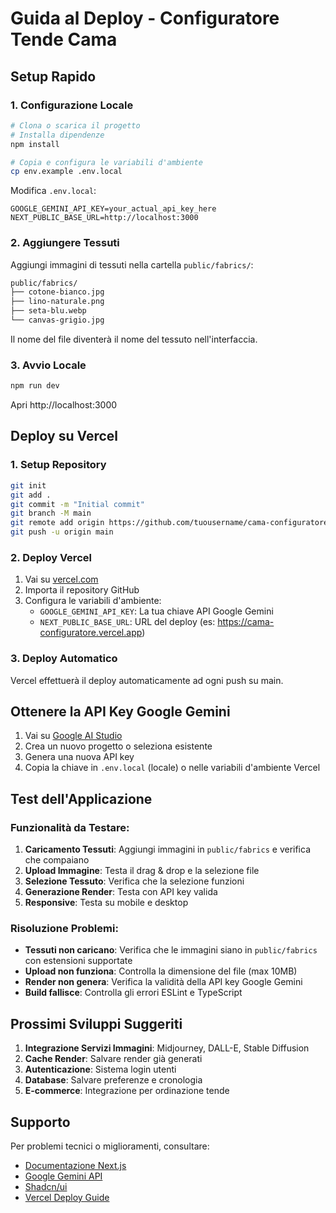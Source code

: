 # Guida al Deploy - Configuratore Tende Cama

## Setup Rapido

### 1. Configurazione Locale

```bash
# Clona o scarica il progetto
# Installa dipendenze
npm install

# Copia e configura le variabili d'ambiente
cp env.example .env.local
```

Modifica `.env.local`:
```env
GOOGLE_GEMINI_API_KEY=your_actual_api_key_here
NEXT_PUBLIC_BASE_URL=http://localhost:3000
```

### 2. Aggiungere Tessuti

Aggiungi immagini di tessuti nella cartella `public/fabrics/`:
```bash
public/fabrics/
├── cotone-bianco.jpg
├── lino-naturale.png
├── seta-blu.webp
└── canvas-grigio.jpg
```

Il nome del file diventerà il nome del tessuto nell'interfaccia.

### 3. Avvio Locale

```bash
npm run dev
```

Apri http://localhost:3000

## Deploy su Vercel

### 1. Setup Repository

```bash
git init
git add .
git commit -m "Initial commit"
git branch -M main
git remote add origin https://github.com/tuousername/cama-configuratore.git
git push -u origin main
```

### 2. Deploy Vercel

1. Vai su [vercel.com](https://vercel.com)
2. Importa il repository GitHub
3. Configura le variabili d'ambiente:
   - `GOOGLE_GEMINI_API_KEY`: La tua chiave API Google Gemini
   - `NEXT_PUBLIC_BASE_URL`: URL del deploy (es: https://cama-configuratore.vercel.app)

### 3. Deploy Automatico

Vercel effettuerà il deploy automaticamente ad ogni push su main.

## Ottenere la API Key Google Gemini

1. Vai su [Google AI Studio](https://makersuite.google.com/app/apikey)
2. Crea un nuovo progetto o seleziona esistente
3. Genera una nuova API key
4. Copia la chiave in `.env.local` (locale) o nelle variabili d'ambiente Vercel

## Test dell'Applicazione

### Funzionalità da Testare:

1. **Caricamento Tessuti**: Aggiungi immagini in `public/fabrics` e verifica che compaiano
2. **Upload Immagine**: Testa il drag & drop e la selezione file
3. **Selezione Tessuto**: Verifica che la selezione funzioni
4. **Generazione Render**: Testa con API key valida
5. **Responsive**: Testa su mobile e desktop

### Risoluzione Problemi:

- **Tessuti non caricano**: Verifica che le immagini siano in `public/fabrics` con estensioni supportate
- **Upload non funziona**: Controlla la dimensione del file (max 10MB)
- **Render non genera**: Verifica la validità della API key Google Gemini
- **Build fallisce**: Controlla gli errori ESLint e TypeScript

## Prossimi Sviluppi Suggeriti

1. **Integrazione Servizi Immagini**: Midjourney, DALL-E, Stable Diffusion
2. **Cache Render**: Salvare render già generati
3. **Autenticazione**: Sistema login utenti
4. **Database**: Salvare preferenze e cronologia
5. **E-commerce**: Integrazione per ordinazione tende

## Supporto

Per problemi tecnici o miglioramenti, consultare:
- [Documentazione Next.js](https://nextjs.org/docs)
- [Google Gemini API](https://ai.google.dev/docs)
- [Shadcn/ui](https://ui.shadcn.com)
- [Vercel Deploy Guide](https://vercel.com/docs)
